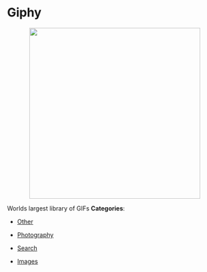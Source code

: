 # Giphy

<p align="center">
    <img width="400" src="https://raw.githubusercontent.com/awesome-apis/awesome-apis/apis/giphy/logo_256x256.png" />
</p>


Worlds largest library of GIFs
**Categories**:

- [Other](https://github/awesome-apis/awesome-apis#other)

- [Photography](https://github/awesome-apis/awesome-apis#photography)

- [Search](https://github/awesome-apis/awesome-apis#search)

- [Images](https://github/awesome-apis/awesome-apis#images)






